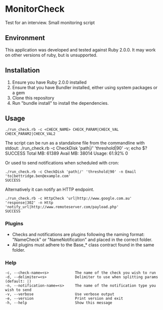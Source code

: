 # MonitorCheck
Test for an interview. Small monitoring script

## Environment

This application was developed and tested against Ruby 2.0.0. It may work on other versions of ruby, but is unsupported.

## Installation
1. Ensure you have Ruby 2.0.0 installed
2. Ensure that you have Bundler installed, either using system packages or a gem
3. Clone this repository
4. Run "bundle install" to install the dependencies.

## Usage
    ./run_check.rb -c <CHECK_NAME> CHECK_PARAM|CHECK_VAL CHECK_PARAM2|CHECK_VAL2

The script can be run as a standalone file from the commandline with stdout:
    ./run_check.rb -c CheckDisk 'path|/' 'threshold|90' -v; echo $?
    SUCCESS
    Total MB:       61389           Avail MB:       38014           Usage:  61.92%
    0

Or used to send notifications when scheduled with cron:
    
    ./run_check.rb -c CheckDisk 'path|/' 'threshold|90' -n Email 'to|bettridge.ben@example.com'
    SUCCESS

Alternatively it can notify an HTTP endpoint.

    ./run_check.rb -c HttpCheck 'url|http://www.google.com.au' 'response|302' -n Http 'notify_url|http://www.remoteserver.com/payload.php'
    SUCCESS

### Plugins
* Checks and notifications are plugins following the naming format: "NameCheck" or "NameNotification" and placed in the correct folder.
* All plugins must adhere to the Base_* class contract found in the same folder.

### Help
    -c, --check-name=<s>            The name of the check you wish to run
    -d, --delimiter=<s>             Delimiter to use when splitting params (default: |)
    -n, --notification-name=<s>     The name of the notification type you wish to send
    -v, --verbose                   Use verbose output
    -e, --version                   Print version and exit
    -h, --help                      Show this message
